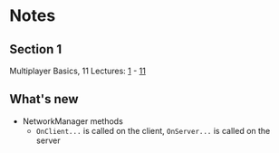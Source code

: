 # Notes
## Section 1
Multiplayer Basics, 11 Lectures: [1](https://www.udemy.com/course/unity-multiplayer/learn/lecture/22899360) - [11](https://www.udemy.com/course/unity-multiplayer/learn/lecture/22899414)

## What's new
- NetworkManager methods
  - `OnClient...` is called on the client, `OnServer...` is called on the server
